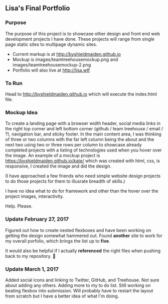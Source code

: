 ## Lisa's Final Portfolio

### Purpose
The purpose of this project is to showcase other design and front end
web development projects I have done. These projects will range from single
page static sites to multipage dynamic sites. 


* Current markup is at http://byshieldmaiden.github.io
* Mockup is images/teamtreehousemockup.png and images/teamtreehousemockup-2.png
* Portfolio will also live at http://lisa.wtf

### To Run
Head to http://byshieldmaiden.github.io which will execute the 
index.html file.


### Mockup Idea
To create a landing page with a browser width header, social media links
in the right top corner and left bottom corner (github / team treehouse / email / ?), navigation bar, and sticky footer.
In the main content area, I was thinking of three or two columns with the 
far left column being the about and the next two using two or three rows 
per column to showcase already completed projects with a listing of
technologies used when you hover over the image. An example of a mockup
project is https://byshieldmaiden.github.io/kate/ which was created with html,
css, is responsive, I created the image and did the design.

(I have approached a few friends who need simple website design projects
to do those projects for them to illusrate breadth of skills.)

I have no idea what to do for framework and other than the hover over
the project images, interactivity.

Help. Please.

### Update February 27, 2017
Figured out how to create nested flexboxes and have been working on 
getting the design somewhat hammered out. Found **another** site to work 
for my overall porfolio, which brings the list up to **five**.

It would also be helpful if I actually **referenced** the right files
when pushing back to my repository. :100:

### Update March 1, 2017
Added social icons and linking to Twitter, GitHub, and Treehouse. Not
sure about adding any others. Adding more to my to do list. Still working
on beating flexbox into submission. Will probably have to restart the layout
from scratch but I have a better idea of what I'm doing.


